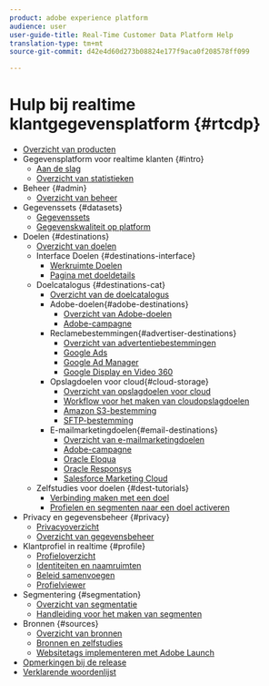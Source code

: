 ```yaml
---
product: adobe experience platform
audience: user
user-guide-title: Real-Time Customer Data Platform Help
translation-type: tm+mt
source-git-commit: d42e4d60d273b08824e177f9aca0f208578ff099

---
```



# Hulp bij realtime klantgegevensplatform {#rtcdp}

* [Overzicht van producten](overview.md)
* Gegevensplatform voor realtime klanten {#intro}
   * [Aan de slag](get-started.md)
   * [Overzicht van statistieken](home-page-dashboards.md)
* Beheer {#admin}
   * [Overzicht van beheer](administration/admin-overview.md)
* Gegevenssets {#datasets}
   * [Gegevenssets](datasets/dataset.md)
   * [Gegevenskwaliteit op platform](datasets/data-quality.md)
* Doelen {#destinations}
   * [Overzicht van doelen](destinations/destinations-overview.md)
   * Interface Doelen {#destinations-interface}
      * [Werkruimte Doelen](destinations/destinations-workspace.md)
      * [Pagina met doeldetails](destinations/destination-details-page.md)
   * Doelcatalogus {#destinations-cat}
      * [Overzicht van de doelcatalogus](destinations/destinations-catalog.md)
      * Adobe-doelen{#adobe-destinations}
         * [Overzicht van Adobe-doelen](destinations/adobe-destinations.md)
         * [Adobe-campagne](destinations/adobe-campaign-destination.md)
      * Reclamebestemmingen{#advertiser-destinations}
         * [Overzicht van advertentiebestemmingen](destinations/advertising-destinations.md)
         * [Google Ads](/help/rtcdp/destinations/google-ads-destination.md)
         * [Google Ad Manager](/help/rtcdp/destinations/google-ad-manager-destination.md)
         * [Google Display en Video 360](/help/rtcdp/destinations/google-dv360-destination.md)
      * Opslagdoelen voor cloud{#cloud-storage}
         * [Overzicht van opslagdoelen voor cloud](destinations/cloud-storage-destinations.md)
         * [Workflow voor het maken van cloudopslagdoelen](/help/rtcdp/destinations/cloud-storage-destinations-workflow.md)
         * [Amazon S3-bestemming](destinations/amazon-s3-destination.md)
         * [SFTP-bestemming](destinations/sftp-destination.md)
      * E-mailmarketingdoelen{#email-destinations}
         * [Overzicht van e-mailmarketingdoelen](destinations/email-marketing-destinations.md)
         * [Adobe-campagne](destinations/adobe-campaign-destination.md)
         * [Oracle Eloqua](destinations/oracle-eloqua-destination.md)
         * [Oracle Responsys](destinations/oracle-responsys-destination.md)
         * [Salesforce Marketing Cloud](destinations/salesforce-marketing-cloud-destination.md)
   * Zelfstudies voor doelen {#dest-tutorials}
      * [Verbinding maken met een doel](/help/rtcdp/destinations/connect-destination.md)
      * [Profielen en segmenten naar een doel activeren](destinations/activate-destinations.md)
* Privacy en gegevensbeheer {#privacy}
   * [Privacyoverzicht](privacy/privacy-overview.md)
   * [Overzicht van gegevensbeheer](privacy/data-governance-overview.md)
* Klantprofiel in realtime {#profile}
   * [Profieloverzicht](profile/profile-overview.md)
   * [Identiteiten en naamruimten](profile/identities-overview.md)
   * [Beleid samenvoegen](profile/merge-policies.md)
   * [Profielviewer](profile/profile-viewer.md)
* Segmentering {#segmentation}
   * [Overzicht van segmentatie](segmentation/segmentation-overview.md)
   * [Handleiding voor het maken van segmenten](segmentation/segment-builder-guide.md)
* Bronnen {#sources}
   * [Overzicht van bronnen](sources/sources-overview.md)
   * [Bronnen en zelfstudies](sources/sources-tutorials.md)
   * [Websitetags implementeren met Adobe Launch](sources/launch.md)
* [Opmerkingen bij de release](https://www.adobe.io/apis/experienceplatform/home/services/release-notes.html#!end-user/markdown/release-notes/release-notes.md)
* [Verklarende woordenlijst](https://www.adobe.io/apis/experienceplatform/home/services/acp-glossary.html)